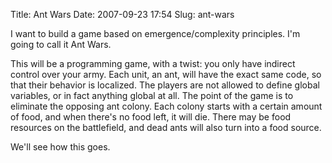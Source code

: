 Title: Ant Wars
Date: 2007-09-23 17:54
Slug: ant-wars

I want to build a game based on emergence/complexity principles. I'm
going to call it Ant Wars.

This will be a programming game, with a twist: you only have indirect
control over your army. Each unit, an ant, will have the exact same
code, so that their behavior is localized. The players are not allowed
to define global variables, or in fact anything global at all. The point
of the game is to eliminate the opposing ant colony. Each colony starts
with a certain amount of food, and when there's no food left, it will
die. There may be food resources on the battlefield, and dead ants will
also turn into a food source.

We'll see how this goes.


